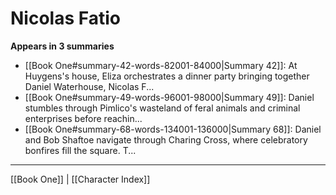 # Nicolas Fatio

**Appears in 3 summaries**

- [[Book One#summary-42-words-82001-84000|Summary 42]]: At Huygens's house, Eliza orchestrates a dinner party bringing together Daniel Waterhouse, Nicolas F...
- [[Book One#summary-49-words-96001-98000|Summary 49]]: Daniel stumbles through Pimlico's wasteland of feral animals and criminal enterprises before reachin...
- [[Book One#summary-68-words-134001-136000|Summary 68]]: Daniel and Bob Shaftoe navigate through Charing Cross, where celebratory bonfires fill the square. T...

---
[[Book One]] | [[Character Index]]
